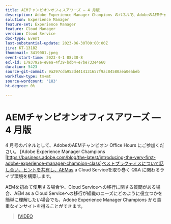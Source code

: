 ```yaml
---
title: AEMチャンピオンオフィスアワーズ — 4 月版
description: Adobe Experience Manager Champions のパネルで、AdobeのAEMチャンピオンである Office Hours の 4 月版に参加して、ベストプラクティスについて話し合い、ヒントを共有し、周辺のAEMas a Cloud Serviceに関する Q&A のライブ活動に参加してください。 AEMを初めて使用する場合や、Cloud Serviceへの移行に関する質問がある場合、AEM as a Cloud Serviceへの移行が組織のニーズにどのように役立つかを簡単に理解したい場合でも、Adobe Experience Manager Champions から貴重なインサイトを得ることができます。
solution: Experience Manager
feature-set: Experience Manager
feature: Cloud Manager
version: Cloud Service
doc-type: Event
last-substantial-update: 2023-06-30T00:00:00Z
jira: KT-13182
thumbnail: 3419001.jpeg
event-start-time: 2023-4-1 08:30-8
exl-id: 1793792e-e8ea-4f39-bdb4-e7be733e4660
duration: 5423
source-git-commit: 9a297cda953d4414131657f9ac84580aea0eabeb
workflow-type: tm+mt
source-wordcount: '183'
ht-degree: 0%

---
```


# AEMチャンピオンオフィスアワーズ — 4 月版

4 月号のパネルとして、AdobeのAEMチャンピオン Office Hours にご参加ください。 [Adobe Experience Manager Champions |https://business.adobe.com/blog/the-latest/introducing-the-very-first-adobe-experience-manager-champion-class]ベストプラクティスについて話し合い、ヒントを共有し、AEMas a Cloud Serviceを取り巻く Q&amp;A に関わるライブ環境を構築します。

AEMを初めて使用する場合や、Cloud Serviceへの移行に関する質問がある場合、AEM as a Cloud Serviceへの移行が組織のニーズにどのように役立つかを簡単に理解したい場合でも、Adobe Experience Manager Champions から貴重なインサイトを得ることができます。

>[!VIDEO](https://video.tv.adobe.com/v/3419001/?learn=on)
